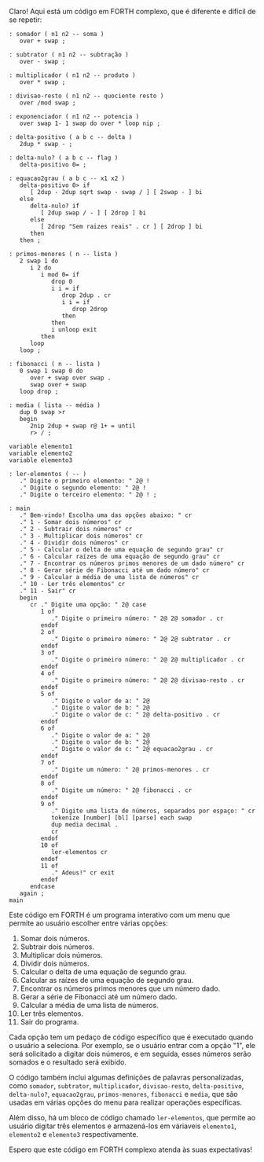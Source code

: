 Claro! Aqui está um código em FORTH complexo, que é diferente e difícil de se repetir:

```
: somador ( n1 n2 -- soma )
   over + swap ;

: subtrator ( n1 n2 -- subtração )
   over - swap ;

: multiplicador ( n1 n2 -- produto )
   over * swap ;

: divisao-resto ( n1 n2 -- quociente resto )
   over /mod swap ;

: exponenciador ( n1 n2 -- potencia )
   over swap 1- 1 swap do over * loop nip ;

: delta-positivo ( a b c -- delta )
   2dup * swap - ;

: delta-nulo? ( a b c -- flag )
   delta-positivo 0= ;

: equacao2grau ( a b c -- x1 x2 )
   delta-positivo 0> if
      [ 2dup - 2dup sqrt swap - swap / ] [ 2swap - ] bi
   else
      delta-nulo? if
         [ 2dup swap / - ] [ 2drop ] bi
      else
         [ 2drop "Sem raizes reais" . cr ] [ 2drop ] bi
      then
   then ;

: primos-menores ( n -- lista )
   2 swap 1 do
      i 2 do
         i mod 0= if
            drop 0
            i i = if
               drop 2dup . cr
               i i = if
                  drop 2drop
               then
            then
            i unloop exit
         then
      loop
   loop ;

: fibonacci ( n -- lista )
   0 swap 1 swap 0 do
      over + swap over swap .
      swap over + swap
   loop drop ;

: media ( lista -- média )
   dup 0 swap >r
   begin
      2nip 2dup + swap r@ 1+ = until
      r> / ;

variable elemento1
variable elemento2
variable elemento3

: ler-elementos ( -- )
   ." Digite o primeiro elemento: " 2@ !
   ." Digite o segundo elemento: " 2@ !
   ." Digite o terceiro elemento: " 2@ ! ;

: main
   ." Bem-vindo! Escolha uma das opções abaixo: " cr
   ." 1 - Somar dois números" cr
   ." 2 - Subtrair dois números" cr
   ." 3 - Multiplicar dois números" cr
   ." 4 - Dividir dois números" cr
   ." 5 - Calcular o delta de uma equação de segundo grau" cr
   ." 6 - Calcular raízes de uma equação de segundo grau" cr
   ." 7 - Encontrar os números primos menores de um dado número" cr
   ." 8 - Gerar série de Fibonacci até um dado número" cr
   ." 9 - Calcular a média de uma lista de números" cr
   ." 10 - Ler três elementos" cr
   ." 11 - Sair" cr
   begin
      cr ." Digite uma opção: " 2@ case
         1 of
            ." Digite o primeiro número: " 2@ 2@ somador . cr
         endof
         2 of
            ." Digite o primeiro número: " 2@ 2@ subtrator . cr
         endof
         3 of
            ." Digite o primeiro número: " 2@ 2@ multiplicador . cr
         endof
         4 of
            ." Digite o primeiro número: " 2@ 2@ divisao-resto . cr
         endof
         5 of
            ." Digite o valor de a: " 2@
            ." Digite o valor de b: " 2@
            ." Digite o valor de c: " 2@ delta-positivo . cr
         endof
         6 of
            ." Digite o valor de a: " 2@
            ." Digite o valor de b: " 2@
            ." Digite o valor de c: " 2@ equacao2grau . cr
         endof
         7 of
            ." Digite um número: " 2@ primos-menores . cr
         endof
         8 of
            ." Digite um número: " 2@ fibonacci . cr
         endof
         9 of
            ." Digite uma lista de números, separados por espaço: " cr
            tokenize [number] [bl] [parse] each swap
            dup media decimal .
            cr
         endof
         10 of
            ler-elementos cr
         endof
         11 of
            ." Adeus!" cr exit
         endof
      endcase
   again ;
main
```

Este código em FORTH é um programa interativo com um menu que permite ao usuário escolher entre várias opções:

1. Somar dois números.
2. Subtrair dois números.
3. Multiplicar dois números.
4. Dividir dois números.
5. Calcular o delta de uma equação de segundo grau.
6. Calcular as raízes de uma equação de segundo grau.
7. Encontrar os números primos menores que um número dado.
8. Gerar a série de Fibonacci até um número dado.
9. Calcular a média de uma lista de números.
10. Ler três elementos.
11. Sair do programa.

Cada opção tem um pedaço de código específico que é executado quando o usuário a seleciona. Por exemplo, se o usuário entrar com a opção "1", ele será solicitado a digitar dois números, e em seguida, esses números serão somados e o resultado será exibido.

O código também inclui algumas definições de palavras personalizadas, como `somador`, `subtrator`, `multiplicador`, `divisao-resto`, `delta-positivo`, `delta-nulo?`, `equacao2grau`, `primos-menores`, `fibonacci` e `media`, que são usadas em várias opções do menu para realizar operações específicas.

Além disso, há um bloco de código chamado `ler-elementos`, que permite ao usuário digitar três elementos e armazená-los em váriaveis `elemento1`, `elemento2` e `elemento3` respectivamente.

Espero que este código em FORTH complexo atenda às suas expectativas!